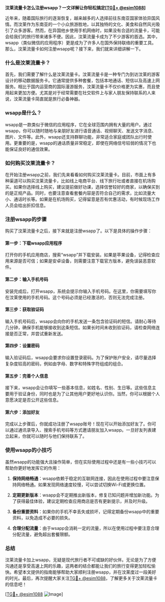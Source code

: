 **汶莱流量卡怎么注册wsapp？一文详解让你轻松搞定[[TG💪+ @esim1088](https://t.me/s/esim1088)]**

近年来，随着国际旅行的逐渐恢复，越来越多的人选择前往东南亚国家体验异国风情。而汶莱作为东南亚的一个小众旅游胜地，以其独特的文化、美食和自然风光吸引了众多游客。然而，在异国他乡使用手机网络时，如果没有合适的流量卡，可能会给我们的旅行带来诸多不便。因此，汶莱流量卡成为了不少游客的首选。其中，wsapp（类似微信的应用程序）更是成为了许多人在国外保持联络的重要工具。那么，汶莱流量卡如何注册wsapp呢？接下来，我们就来详细讲解一下。

### 什么是汶莱流量卡？

首先，我们需要了解什么是汶莱流量卡。汶莱流量卡是一种专门为到访汶莱的游客设计的移动数据服务卡。它通常提供多种套餐，包括本地通话、短信以及高速上网服务。相比于国内运营商的国际漫游服务，汶莱流量卡不仅价格更为实惠，而且使用起来更加方便。尤其是对于经常需要在社交软件上与家人朋友保持联系的人来说，汶莱流量卡简直就是旅行必备神器。

### wsapp是什么？

wsapp是一款类似于微信的应用程序，它在全球范围内拥有大量的用户。通过wsapp，你可以随时随地与亲朋好友进行语音通话、视频聊天、发送文字消息、图片、文件等。此外，wsapp还支持群聊功能，非常适合家庭或团队出行时使用。更重要的是，wsapp的通话质量非常稳定，即使在网络信号较弱的情况下也能保证良好的通信效果。

### 如何购买汶莱流量卡？

在开始注册wsapp之前，我们先来看看如何购买汶莱流量卡。目前，市面上有多种渠道可以购买汶莱流量卡，比如线上电商平台、线下旅行社或者直接在机场购买。如果你选择线上购买，建议提前做好功课，选择信誉较好的商家，以确保买到的是正规产品。同时，也要注意查看套餐内容是否符合自己的需求，比如流量大小、通话时长等。如果是在机场购买，记得留意是否有优惠活动，有时候现场工作人员会给出折扣信息。

### 注册wsapp的步骤

购买了汶莱流量卡之后，接下来就是注册wsapp了。以下是具体的操作步骤：

#### 第一步：下载wsapp应用程序
打开你的手机应用商店，搜索“wsapp”并下载安装。如果是苹果设备，记得检查应用来源是否可信；如果是安卓设备，则需要注意下载官方版本，避免误装恶意软件。

#### 第二步：输入手机号码
安装完成后，打开wsapp，系统会提示你输入手机号码。在这里，你需要填写你在汶莱使用的手机号码。这个号码必须是已经激活的，否则无法完成注册。

#### 第三步：获取验证码
输入手机号码后，wsapp会向你的手机发送一条包含验证码的短信。请耐心等待几分钟，确保手机能够接收到这条短信。如果长时间未收到验证码，请检查网络连接是否正常，并尝试重新发送。

#### 第四步：设置密码
输入验证码后，wsapp会要求你设置登录密码。为了保护账户安全，请尽量选择复杂度较高的密码，例如由字母、数字和特殊字符组成的组合。

#### 第五步：完善个人信息
接下来，wsapp会让你填写一些基本信息，如姓名、性别、生日等。这些信息主要用于验证身份，同时也是为了让其他用户更好地认识你。当然，你可以根据个人意愿决定是否公开这些信息。

#### 第六步：添加好友
完成以上步骤后，你就成功注册了wsapp账号！现在可以开始添加好友了。你可以通过通讯录导入、搜索手机号码等方式邀请朋友加入wsapp。一旦好友列表建立起来，你就可以随时与他们保持联系了。

### 使用wsapp的小技巧

虽然wsapp的功能强大且操作简单，但在实际使用过程中还是有一些小技巧可以帮助你更好地发挥它的作用：

1. **保持网络畅通**：wsapp依赖于稳定的互联网连接，因此在使用过程中要注意保持网络畅通。如果发现网络速度较慢，可以尝试切换Wi-Fi或更换位置。
   
2. **定期更新版本**：wsapp会不定期推出新版本，修复已知问题并增加新功能。为了获得最佳体验，建议定期检查应用商店是否有更新提示，并及时升级。

3. **备份重要资料**：如果你的手机不幸丢失或损坏，记得定期备份wsapp中的重要资料，以免造成不必要的损失。

4. **合理分配流量**：由于wsapp会消耗一定的流量，所以在使用过程中要注意合理分配流量，避免超出套餐限额。

### 总结

汶莱流量卡加上wsapp，无疑是现代旅行者不可或缺的好伙伴。无论是为了方便沟通还是享受高速上网的乐趣，这两者的结合都能让我们的旅行变得更加轻松愉快。希望本文提供的指南能够帮助大家顺利注册wsapp，并在汶莱度过一段美好的时光。最后，再次提醒大家关注[TG💪+ @esim1088](https://t.me/s/esim1088)，了解更多关于汶莱流量卡的信息吧！

[[TG💪+ @esim1088](https://t.me/s/esim1088) ![Image](https://i.postimg.cc/4NQfJmqS/Snipaste-2025-05-13-00-14-12.png)]